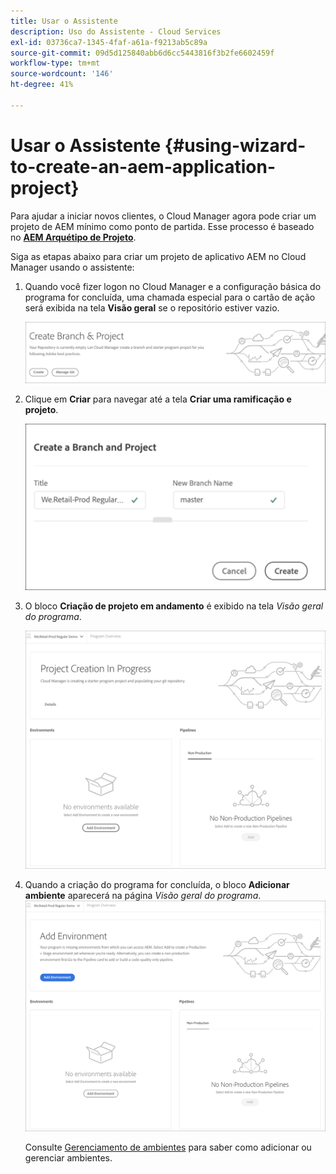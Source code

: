```yaml
---
title: Usar o Assistente
description: Uso do Assistente - Cloud Services
exl-id: 03736ca7-1345-4faf-a61a-f9213ab5c89a
source-git-commit: 09d5d125840abb6d6cc5443816f3b2fe6602459f
workflow-type: tm+mt
source-wordcount: '146'
ht-degree: 41%

---
```


# Usar o Assistente {#using-wizard-to-create-an-aem-application-project}

Para ajudar a iniciar novos clientes, o Cloud Manager agora pode criar um projeto de AEM mínimo como ponto de partida. Esse processo é baseado no [**AEM Arquétipo de Projeto**](https://github.com/Adobe-Marketing-Cloud/aem-project-archetype).


Siga as etapas abaixo para criar um projeto de aplicativo AEM no Cloud Manager usando o assistente:

1. Quando você fizer logon no Cloud Manager e a configuração básica do programa for concluída, uma chamada especial para o cartão de ação será exibida na tela **Visão geral** se o repositório estiver vazio.

   ![](assets/create-wizard1.png)

1. Clique em **Criar** para navegar até a tela **Criar uma ramificação e projeto**.

   ![](assets/create-wizard2.png)

1. O bloco **Criação de projeto em andamento** é exibido na tela *Visão geral do programa*.

   ![](assets/create-wizard3.png)

1. Quando a criação do programa for concluída, o bloco **Adicionar ambiente** aparecerá na página *Visão geral do programa*.
   ![](assets/create-wizard4.png)

   Consulte [Gerenciamento de ambientes](/help/implementing/cloud-manager/manage-environments.md) para saber como adicionar ou gerenciar ambientes.
